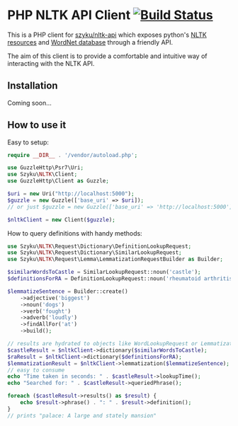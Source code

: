 # PHP NLTK API Client [![Build Status](https://travis-ci.org/szyku/php-nltk-client.svg?branch=master)](https://travis-ci.org/szyku/php-nltk-client)

This is a PHP client for [szyku/nltk-api](https://github.com/szyku/nltk-api) which exposes python's [NLTK resources](http://www.nltk.org/) and [WordNet database](https://wordnet.princeton.edu/) through a friendly API.

The aim of this client is to provide a comfortable and intuitive way of interacting with the NLTK API.

## Installation

Coming soon...

## How to use it

Easy to setup:

```php
require __DIR__ . '/vendor/autoload.php';

use GuzzleHttp\Psr7\Uri;
use Szyku\NLTK\Client;
use GuzzleHttp\Client as Guzzle;

$uri = new Uri("http://localhost:5000");
$guzzle = new Guzzle(['base_uri' => $uri]);
// or just $guzzle = new Guzzle(['base_uri' => 'http://localhost:5000']);

$nltkClient = new Client($guzzle);
```

How to query definitions with handy methods:

```php
use Szyku\NLTK\Request\Dictionary\DefinitionLookupRequest;
use Szyku\NLTK\Request\Dictionary\SimilarLookupRequest;
use Szyku\NLTK\Request\Lemma\LemmatizationRequestBuilder as Builder;

$similarWordsToCastle = SimilarLookupRequest::noun('castle');
$definitionsForRA = DefinitionLookupRequest::noun('rheumatoid arthritis');

$lemmatizeSentence = Builder::create()
    ->adjective('biggest')
    ->noun('dogs')
    ->verb('fought')
    ->adverb('loudly')
    ->findAllFor('at')
    ->build();

// results are hydrated to objects like WordLookupRequest or LemmatizationResponse
$castleResult = $nltkClient->dictionary($similarWordsToCastle);
$raResult = $nltkClient->dictionary($definitionsForRA);
$lemmatizationResult = $nltkClient->lemmatization($lemmatizeSentence);
// easy to consume
echo "Time taken in seconds: " . $castleResult->lookupTime();
echo "Searched for: " . $castleResult->queriedPhrase();

foreach ($castleResult->results() as $result) {
    echo $result->phrase() . ": " . $result->definition();
}
// prints "palace: A large and stately mansion"
```

